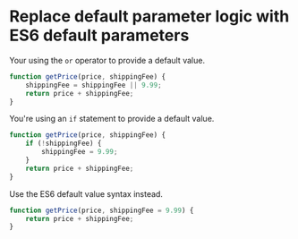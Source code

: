 # Replace default parameter logic with ES6 default parameters

Your using the `or` operator to provide a default value.

```javascript
function getPrice(price, shippingFee) {
    shippingFee = shippingFee || 9.99;
    return price + shippingFee;
}
```

You're using an `if` statement to provide a default value.

```javascript
function getPrice(price, shippingFee) {
    if (!shippingFee) {
        shippingFee = 9.99;
    }
    return price + shippingFee;
}
```

Use the ES6 default value syntax instead.

```javascript
function getPrice(price, shippingFee = 9.99) {
    return price + shippingFee;
}
```
